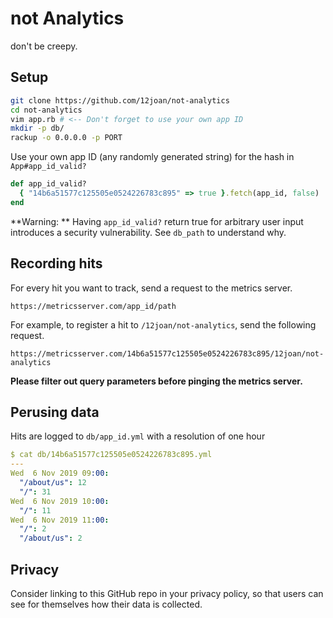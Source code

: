 # not Analytics

don't be creepy. 

## Setup

```sh
git clone https://github.com/12joan/not-analytics
cd not-analytics
vim app.rb # <-- Don't forget to use your own app ID
mkdir -p db/
rackup -o 0.0.0.0 -p PORT
```

Use your own app ID (any randomly generated string) for the hash in `App#app_id_valid?`

```ruby
def app_id_valid?
  { "14b6a51577c125505e0524226783c895" => true }.fetch(app_id, false)
end
```

**Warning: ** Having `app_id_valid?` return true for arbitrary user input introduces a security vulnerability. See `db_path` to understand why. 

## Recording hits

For every hit you want to track, send a request to the metrics server.

```
https://metricsserver.com/app_id/path
```

For example, to register a hit to `/12joan/not-analytics`, send the following request.

```
https://metricsserver.com/14b6a51577c125505e0524226783c895/12joan/not-analytics
```

**Please filter out query parameters before pinging the metrics server.**

## Perusing data

Hits are logged to `db/app_id.yml` with a resolution of one hour

```yaml
$ cat db/14b6a51577c125505e0524226783c895.yml 
---
Wed  6 Nov 2019 09:00:
  "/about/us": 12
  "/": 31
Wed  6 Nov 2019 10:00:
  "/": 11
Wed  6 Nov 2019 11:00:
  "/": 2
  "/about/us": 2
```

## Privacy

Consider linking to this GitHub repo in your privacy policy, so that users can see for themselves how their data is collected. 

